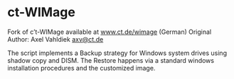 # ct-WIMage
Fork of c’t-WIMage available at www.ct.de/wimage (German)
Original Author: Axel Vahldiek <axv@ct.de> 

The script implements a Backup strategy for Windows system drives using shadow copy and DISM. The Restore happens via a standard windows installation procedures and the customized image.
